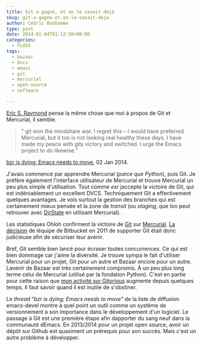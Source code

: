 ```yaml
---
title: Git a gagné, et on le savait déjà
skug: git-a-gagne-et-on-le-savait-deja
author: Cédric Bonhomme
type: post
date: 2014-01-04T01:12:50+00:00
categories:
  - FLOSS
tags:
  - bazaar
  - dvcs
  - emacs
  - git
  - mercurial
  - open-source
  - software

---
```

[Eric S. Raymond][1] pense la même chose que moi à propos de Git et Mercurial,
il semble.

> &#8221;&nbsp;git won the mindshare war. I regret this &#8211; I would have preferred Mercurial, but it too is not looking real healthy these days. I have made my peace with gits victory and switched. I urge the Emacs project to do likewise.&#8221;&nbsp;

[bzr is dying; Emacs needs to move][2], 02 Jan 2014. 

J'avais commencé par apprendre Mercurial (_parce que Python_), puis Git. Je préfère également l'interface utilisateur de Mercurial et trouve Mercurial un peu plus simple d'utilisation. Tout comme _esr_ jaccepte la victoire de Git, qui est indéniablement un excellent DVCS. Techniquement Git a effectivement quelques avantages. Je vois surtout la gestion des branches qui est certainement mieux pensée et la zone de _transit_ (ou _staging_, que lon peut retrouver avec [DirState][3] en utilisant Mercurial).

Les statistiques Ohloh confirment la victoire de [Git][4] sur [Mercurial][5]. [La décision][6] de léquipe de Bitbucket en 2011 de supporter Git était donc judicieuse afin de sécuriser leur avenir.

Bref, Git semble bien lancé pour écraser toutes concurrences. Ce qui est bien dommage car j'aime la diversité. Je trouve sympa le fait d'utiliser Mercurial pour un projet, Git pour un autre et Bazaar encore pour un autre. Lavenir de Bazaar est très certainement compromis. À un peu plus long terme celui de Mercurial (utilisé par la fondation Python). C'est en partie pour cette raison que [mon activité sur Gitorious][7] augmente depuis quelques temps. Il faut savoir quand il est inutile de s'obstiner.

Le _thread_ &#8220;_bzr is dying; Emacs needs to move_&#8221; de la liste de diffusion emacs-devel montre à quel point un outil comme un système de versionnement a son importance dans le développement d'un logiciel. Le passage à Git est une première étape afin dapporter du sang neuf dans la communauté dEmacs. En 2013/2014 pour un projet open source, avoir un dépôt sur Github est quasiment un prérequis pour son succès. Mais c'est un autre problème à développer.

 [1]: http://esr.ibiblio.org
 [2]: https://lists.gnu.org/archive/html/emacs-devel/2014-01/msg00005.html
 [3]: http://mercurial.selenic.com/wiki/GitConcepts#Git.27s_staging_area
 [4]: https://www.ohloh.net/p/git
 [5]: https://www.ohloh.net/p/mercurial
 [6]: http://blog.bitbucket.org/2011/10/03/bitbucket-now-rocks-git/
 [7]: https://gitorious.org/~cedricbonhomme